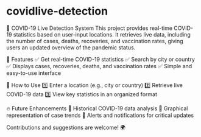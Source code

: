 # covidlive-detection
🦠 COVID-19 Live Detection System
This project provides real-time COVID-19 statistics based on user-input locations. It retrieves live data, including the number of cases, deaths, recoveries, and vaccination rates, giving users an updated overview of the pandemic status.

🚀 Features
✅ Get real-time COVID-19 statistics
✅ Search by city or country
✅ Displays cases, recoveries, deaths, and vaccination rates
✅ Simple and easy-to-use interface

📌 How to Use
1️⃣ Enter a location (e.g., city or country)
2️⃣ Retrieve live COVID-19 data
3️⃣ View key statistics in an organized format

🔥 Future Enhancements
🔹 Historical COVID-19 data analysis
🔹 Graphical representation of case trends
🔹 Alerts and notifications for critical updates

Contributions and suggestions are welcome! 🌍







